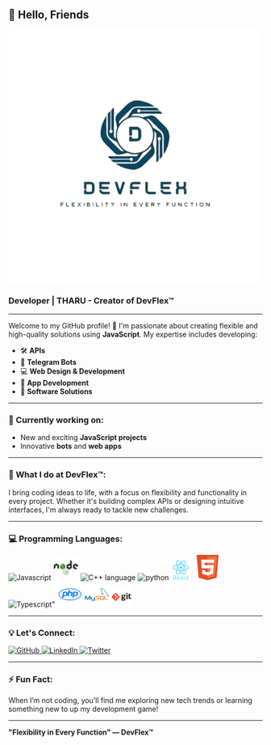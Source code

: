 ## 👋 Hello, Friends
![DevFlex Logo](src/logo.png)

### Developer | THARU - Creator of **DevFlex™️**

---

Welcome to my GitHub profile! 🚀 I'm passionate about creating flexible and high-quality solutions using **JavaScript**. My expertise includes developing:

- 🛠 **APIs**
- 🤖 **Telegram Bots**
- 💻 **Web Design & Development**
- 📱 **App Development**
- 🧩 **Software Solutions**

---

### 🌱 Currently working on:
- New and exciting **JavaScript projects**
- Innovative **bots** and **web apps**

---

### 🚀 What I do at **DevFlex™️**:
I bring coding ideas to life, with a focus on flexibility and functionality in every project. Whether it's building complex APIs or designing intuitive interfaces, I'm always ready to tackle new challenges.

---

### 💻 Programming Languages:

  <p align=''>
 <img src="https://raw.githubusercontent.com/bablubambal/All_logo_and_pictures/1ac69ce5fbc389725f16f989fa53c62d6e1b4883/programming%20languages/javascript.svg" alt="Javascript" height="50" width="50" />    
<img src="src/nodejs.png" alt="Node js" height="50" width="50" />
<img src="https://raw.githubusercontent.com/bablubambal/All_logo_and_pictures/1ac69ce5fbc389725f16f989fa53c62d6e1b4883/programming%20languages/c%2B%2B.svg" alt="C++ language" height="50" width="50" /> 
<img src="https://raw.githubusercontent.com/bablubambal/All_logo_and_pictures/1ac69ce5fbc389725f16f989fa53c62d6e1b4883/programming%20languages/python.svg" alt="python" height="50" width="50" /> 
<img src="https://github.com/devicons/devicon/blob/master/icons/react/react-original-wordmark.svg" title="React" alt="React" width="40" height="40"/>&nbsp;    
<img src="src/html.png" alt="HTML" height="50" width="50" /> 
<img src="https://raw.githubusercontent.com/bablubambal/All_logo_and_pictures/1ac69ce5fbc389725f16f989fa53c62d6e1b4883/programming%20languages/typescript.svg" alt=Typescript" height="50" width="50" />
<img src="src/php.png" alt="php" height="50" width="50" />  
<img src="src/mysql.png" alt="mysql" height="50" width="50" /> 
<img src="https://github.com/devicons/devicon/blob/master/icons/git/git-original-wordmark.svg" title="Git" **alt="Git" width="40" height="40"/>
</p>

---

### 💡 Let's Connect:
<p>
  <a href="https://github.com/yourusername" target="_blank">
    <img src="https://yourcustomiconurl.com/github-icon.png" alt="GitHub" width="30" />
  </a>
  <a href="https://linkedin.com/in/yourusername" target="_blank">
    <img src="https://yourcustomiconurl.com/linkedin-icon.png" alt="LinkedIn" width="30" />
  </a>
  <a href="https://twitter.com/yourusername" target="_blank">
    <img src="https://yourcustomiconurl.com/twitter-icon.png" alt="Twitter" width="30" />
  </a>
</p>

---

### ⚡ Fun Fact:
When I’m not coding, you’ll find me exploring new tech trends or learning something new to up my development game!

---

**"Flexibility in Every Function" — DevFlex™️**
